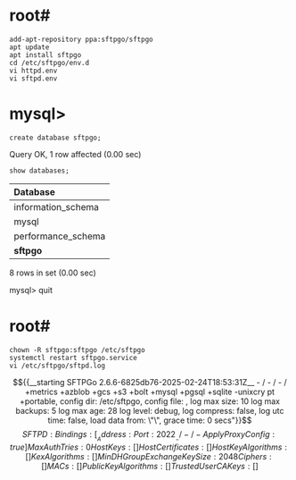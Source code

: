 ##
# root#
    add-apt-repository ppa:sftpgo/sftpgo
    apt update
    apt install sftpgo
    cd /etc/sftpgo/env.d
    vi httpd.env
    vi sftpd.env
##
# mysql>
    create database sftpgo;
Query OK, 1 row affected (0.00 sec)

    show databases;

| Database           |
|:-------------------|
| information_schema |
| mysql              |
| performance_schema |
| __sftpgo__         |
8 rows in set (0.00 sec)

mysql> quit
##
# root#
    chown -R sftpgo:sftpgo /etc/sftpgo
    systemctl restart sftpgo.service
    vi /etc/sftpgo/sftpd.log
$${{__starting SFTPGo 2.6.6-6825db76-2025-02-24T18:53:31Z__ - / - / - / +metrics +azblob +gcs +s3 +bolt +mysql +pgsql +sqlite -unixcry    pt +portable, config dir: /etc/sftpgo, config file: , log max size: 10 log max backups: 5 log max age: 28 log level: debug, log compress: false, log utc time: false, load data from: \"\", grace     time: 0 secs"}}$$
$${SFTPD:{Bindings:[{__Address: Port:2022__ - / - / - ApplyProxyConfig:true}] MaxAuthTries:0}HostKeys:[] HostCertificates:[] HostKeyAlgorithms:[] KexAlgorithms:[] MinDHGroupExchangeKeySize    :2048 Ciphers:[] MACs:[] PublicKeyAlgorithms:[] TrustedUserCAKeys:[]}$$
